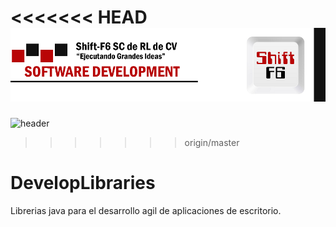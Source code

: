 <<<<<<< HEAD
![Header](https://raw.githubusercontent.com/Shift-F6/DevelopLibraries/master/Header.png)
=======
![header]({{site.baseurl}}/https://raw.githubusercontent.com/Shift-F6/DevelopLibraries/master/Header.png)
>>>>>>> origin/master
# DevelopLibraries
Librerias java para el desarrollo agil de aplicaciones de escritorio.
